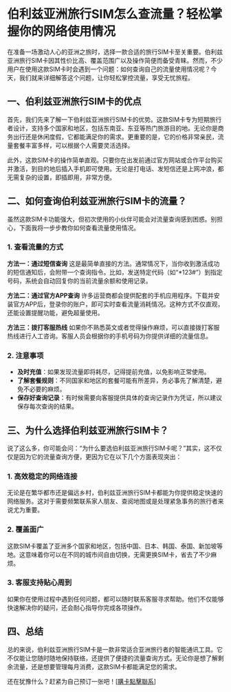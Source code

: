 # 伯利兹亚洲旅行SIM怎么查流量？轻松掌握你的网络使用情况

在准备一场激动人心的亚洲之旅时，选择一款合适的旅行SIM卡至关重要。伯利兹亚洲旅行SIM卡因其性价比高、覆盖范围广以及操作简便而备受青睐。然而，不少用户在使用这款SIM卡时会遇到一个问题：如何查询自己的流量使用情况呢？今天，我们就来详细解答这个问题，让你轻松掌控流量，享受无忧旅程。

## 一、伯利兹亚洲旅行SIM卡的优点

首先，我们先来了解一下伯利兹亚洲旅行SIM卡的优势。这款SIM卡专为短期旅行者设计，支持多个国家和地区，包括东南亚、东亚等热门旅游目的地。无论你是商务出行还是休闲度假，它都能满足你的需求。更重要的是，它的价格非常亲民，流量套餐丰富多样，可以根据个人需要灵活选择。

此外，这款SIM卡的操作简单直观。只要你在出发前通过官方网站或合作平台购买并激活，到目的地后插入手机即可使用。无论是打电话、发短信还是上网冲浪，都无需复杂的设置，即插即用，非常方便。

## 二、如何查询伯利兹亚洲旅行SIM卡的流量？

虽然这款SIM卡功能强大，但初次使用的小伙伴可能会对流量查询感到困惑。别担心，下面我将一步步教你如何查看流量使用情况。

### 1. 查看流量的方式

**方法一：通过短信查询**
这是最简单直接的方法。通常情况下，当你收到激活成功的短信通知后，会附带一个查询指令。比如，发送特定代码（如“*123#”）到指定号码，系统会自动回复你的当前流量余额和使用记录。

**方法二：通过官方APP查询**
许多运营商都会提供配套的手机应用程序。下载并安装官方APP后，登录你的账户，即可实时查看流量消耗情况。这种方式不仅直观，还能设置提醒功能，避免超量使用。

**方法三：拨打客服热线**
如果你不熟悉英文或者觉得操作麻烦，可以直接拨打客服热线进行人工咨询。客服人员会根据你的手机号码为你提供详细的流量信息。

### 2. 注意事项

- **及时充值**：如果发现流量即将耗尽，记得提前充值，以免影响正常使用。
- **了解套餐规则**：不同国家和地区的套餐可能有所差异，务必事先了解清楚，避免不必要的麻烦。
- **保存好查询记录**：有时候需要向客服提供具体的查询记录作为凭证，所以建议保存每次查询的结果。

## 三、为什么选择伯利兹亚洲旅行SIM卡？

说了这么多，你可能会问：“为什么要选伯利兹亚洲旅行SIM卡呢？”其实，这不仅仅是因为它的流量查询方便，更因为它在以下几个方面表现突出：

### 1. 高效稳定的网络连接
无论是在繁华都市还是偏远乡村，伯利兹亚洲旅行SIM卡都能为你提供稳定快速的网络服务。这对于需要频繁联系家人朋友、查阅地图或是处理紧急事务的旅行者来说尤为重要。

### 2. 覆盖面广
这款SIM卡覆盖了亚洲多个国家和地区，包括中国、日本、韩国、泰国、新加坡等地。这意味着你可以在不同的城市间自由切换，无需更换SIM卡，省去了不少麻烦。

### 3. 客服支持贴心周到
如果你在使用过程中遇到任何问题，都可以随时联系客服寻求帮助。他们不仅能够快速解决你的疑问，还会耐心指导你完成各项操作。

## 四、总结

总的来说，伯利兹亚洲旅行SIM卡是一款非常适合亚洲旅行者的智能通讯工具。它不仅能让您随时随地保持联络，还提供了便捷的流量查询方式。无论你是想了解剩余流量，还是想要管理每月消费，这款SIM卡都能满足您的需求。

还在犹豫什么？赶紧为自己预订一张吧！[[購卡點擊聯系](https://t.me/s/esim1088)]
